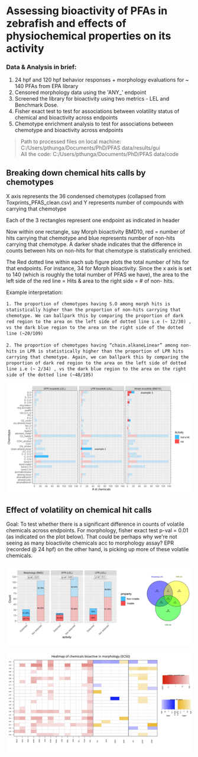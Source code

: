 # Assessing bioactivity of PFAs in zebrafish and effects of physiochemical properties on its activity

### Data & Analysis in brief: 

1. 24 hpf and 120 hpf behavior responses + morphology evaluations for ~ 140 PFAs from EPA library
2. Censored morphology data using the 'ANY_' endpoint
3. Screened the library for bioactivity using two metrics -  LEL and Benchmark Dose.
4. Fisher exact test to test for associations between volatility status of chemical and bioactivity across endpoints
5. Chemotype enrichment analysis to test for associations between chemotype and bioactivity across endpoints

> Path to processed files on local machine: C:/Users/pthunga/Documents/PhD/PFAS data/results/gui  
> All the code:  C:/Users/pthunga/Documents/PhD/PFAS data/code



  
 ## Breaking down chemical hits calls by chemotypes
  
X axis represents the 36 condensed chemotypes (collapsed from Toxprints_PFAS_clean.csv) and Y represents number of compounds with carrying that chemotype

Each of the 3 rectangles represent one endpoint as indicated in header

Now within one rectangle, say Morph bioactivity BMD10, red = number of hits carrying that chemotype and blue represents number of non-hits carrying that chemotype. A darker shade indicates that the difference in counts between hits on non-hits for that chemotype is statistically enriched.

The Red dotted line within each sub figure plots the total number of hits for that endpoints. For instance, 34 for Morph bioactivity. Since the x axis is set to 140 (which is roughly the total number of PFAS we have), the area to the left side of the red line = Hits & area to the right side = # of non- hits. 

Example interpretation: 
```
1. The proportion of chemotypes having S.O among morph hits is statistically higher than the proportion of non-hits carrying that chemotype. We can ballpark this by comparing the proportion of dark red region to the area on the left side of dotted line i.e (~ 12/30) , vs the dark blue region to the area on the right side of the dotted line (~20/109) 

2. The proportion of chemotypes having “chain.alkaneLinear” among non-hits in LPR is statistically higher than the proportion of LPR hits carrying that chemotype. Again, we can ballpark this by comparing the proportion of dark red region to the area on the left side of dotted line i.e (~ 2/34) , vs the dark blue region to the area on the right side of the dotted line (~48/105) 

``` 

![flowchart](https://github.com/pthunga/PFAS-analysis/blob/main/chemotype.JPG)

## Effect of volatility on chemical hit calls

Goal: To test whether there is a significant difference in counts of volatile chemicals across endpoints. For morphology, fisher exact test p-val = 0.01 (as indicated on the plot below). That could be perhaps why we're not seeing as many bioactivite chemicals acc to morphology assay? EPR (recorded @ 24 hpf) on the other hand, is picking up more of these volatile chemicals. 

![flowchart](https://github.com/pthunga/PFAS-analysis/blob/main/volatility.JPG)


![flowchart](https://github.com/pthunga/PFAS-analysis/blob/main/morph_heatmap.JPG)

